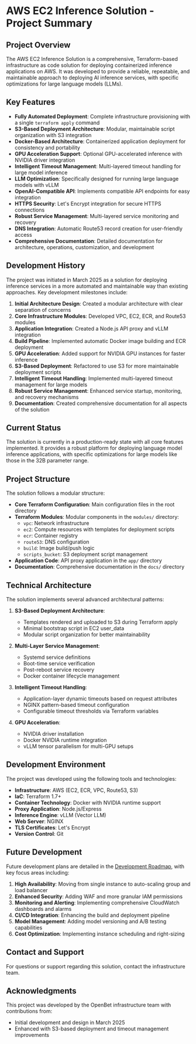 # AWS EC2 Inference Solution - Project Summary

## Project Overview

The AWS EC2 Inference Solution is a comprehensive, Terraform-based infrastructure as code solution for deploying containerized inference applications on AWS. It was developed to provide a reliable, repeatable, and maintainable approach to deploying AI inference services, with specific optimizations for large language models (LLMs).

## Key Features

- **Fully Automated Deployment**: Complete infrastructure provisioning with a single `terraform apply` command
- **S3-Based Deployment Architecture**: Modular, maintainable script organization with S3 integration
- **Docker-Based Architecture**: Containerized application deployment for consistency and portability
- **GPU Acceleration Support**: Optional GPU-accelerated inference with NVIDIA driver integration
- **Intelligent Timeout Management**: Multi-layered timeout handling for large model inference
- **LLM Optimization**: Specifically designed for running large language models with vLLM
- **OpenAI-Compatible API**: Implements compatible API endpoints for easy integration
- **HTTPS Security**: Let's Encrypt integration for secure HTTPS connections
- **Robust Service Management**: Multi-layered service monitoring and recovery
- **DNS Integration**: Automatic Route53 record creation for user-friendly access
- **Comprehensive Documentation**: Detailed documentation for architecture, operations, customization, and development

## Development History

The project was initiated in March 2025 as a solution for deploying inference services in a more automated and maintainable way than existing approaches. Key development milestones include:

1. **Initial Architecture Design**: Created a modular architecture with clear separation of concerns
2. **Core Infrastructure Modules**: Developed VPC, EC2, ECR, and Route53 modules
3. **Application Integration**: Created a Node.js API proxy and vLLM integration
4. **Build Pipeline**: Implemented automatic Docker image building and ECR deployment
5. **GPU Acceleration**: Added support for NVIDIA GPU instances for faster inference
6. **S3-Based Deployment**: Refactored to use S3 for more maintainable deployment scripts
7. **Intelligent Timeout Handling**: Implemented multi-layered timeout management for large models
8. **Robust Service Management**: Enhanced service startup, monitoring, and recovery mechanisms
9. **Documentation**: Created comprehensive documentation for all aspects of the solution

## Current Status

The solution is currently in a production-ready state with all core features implemented. It provides a robust platform for deploying language model inference applications, with specific optimizations for large models like those in the 32B parameter range.

## Project Structure

The solution follows a modular structure:

- **Core Terraform Configuration**: Main configuration files in the root directory
- **Terraform Modules**: Modular components in the `modules/` directory:
  - `vpc`: Network infrastructure
  - `ec2`: Compute resources with templates for deployment scripts
  - `ecr`: Container registry
  - `route53`: DNS configuration
  - `build`: Image build/push logic
  - `scripts_bucket`: S3 deployment script management
- **Application Code**: API proxy application in the `app/` directory
- **Documentation**: Comprehensive documentation in the `docs/` directory

## Technical Architecture

The solution implements several advanced architectural patterns:

1. **S3-Based Deployment Architecture**:
   - Templates rendered and uploaded to S3 during Terraform apply
   - Minimal bootstrap script in EC2 user_data
   - Modular script organization for better maintainability

2. **Multi-Layer Service Management**:
   - Systemd service definitions
   - Boot-time service verification
   - Post-reboot service recovery
   - Docker container lifecycle management

3. **Intelligent Timeout Handling**:
   - Application-layer dynamic timeouts based on request attributes
   - NGINX pattern-based timeout configuration
   - Configurable timeout thresholds via Terraform variables

4. **GPU Acceleration**:
   - NVIDIA driver installation
   - Docker NVIDIA runtime integration
   - vLLM tensor parallelism for multi-GPU setups

## Development Environment

The project was developed using the following tools and technologies:

- **Infrastructure**: AWS (EC2, ECR, VPC, Route53, S3)
- **IaC**: Terraform 1.7+
- **Container Technology**: Docker with NVIDIA runtime support
- **Proxy Application**: Node.js/Express
- **Inference Engine**: vLLM (Vector LLM)
- **Web Server**: NGINX
- **TLS Certificates**: Let's Encrypt
- **Version Control**: Git

## Future Development

Future development plans are detailed in the [Development Roadmap](./DEVELOPMENT_ROADMAP.md), with key focus areas including:

1. **High Availability**: Moving from single instance to auto-scaling group and load balancer
2. **Enhanced Security**: Adding WAF and more granular IAM permissions
3. **Monitoring and Alerting**: Implementing comprehensive CloudWatch dashboards and alarms
4. **CI/CD Integration**: Enhancing the build and deployment pipeline
5. **Model Management**: Adding model versioning and A/B testing capabilities
6. **Cost Optimization**: Implementing instance scheduling and right-sizing

## Contact and Support

For questions or support regarding this solution, contact the infrastructure team.

## Acknowledgments

This project was developed by the OpenBet infrastructure team with contributions from:

- Initial development and design in March 2025
- Enhanced with S3-based deployment and timeout management improvements
